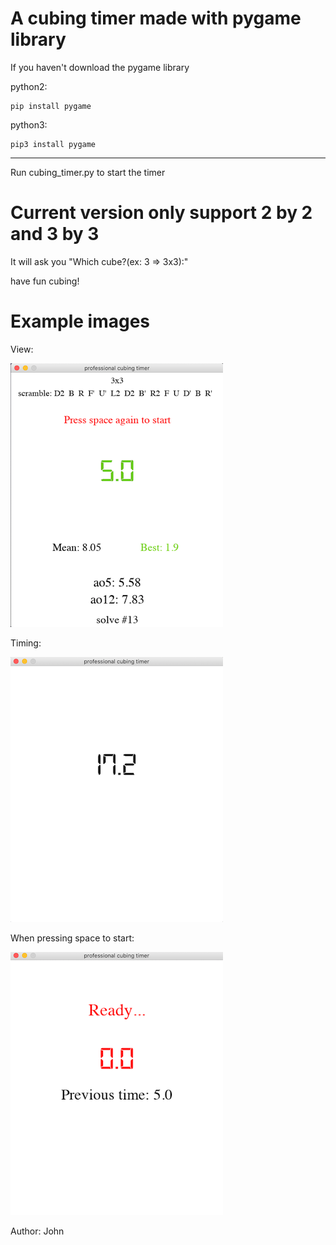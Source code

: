# A cubing timer made with pygame library


If you haven't download the pygame library


python2:

    pip install pygame

python3:

    pip3 install pygame

--------------------------------------------------------------------------------

Run cubing_timer.py to start the timer

# Current version only support 2 by 2 and 3 by 3 #

It will ask you "Which cube?(ex: 3 => 3x3):"


have fun cubing!

# Example images

View:

![View](./example_images/general_view.png)

Timing:

![Timing](./example_images/timer_example.png)

When pressing space to start:

![Press space](./example_images/when_pressing_space.png)


Author: John
